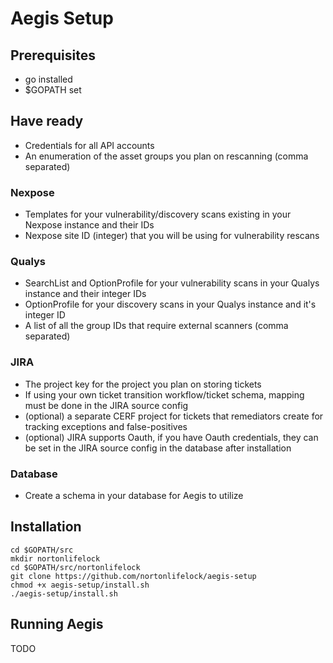 # Aegis Setup
## Prerequisites
* go installed
* $GOPATH set

## Have ready
* Credentials for all API accounts
* An enumeration of the asset groups you plan on rescanning (comma separated)
### Nexpose
* Templates for your vulnerability/discovery scans existing in your Nexpose instance and their IDs
* Nexpose site ID (integer) that you will be using for vulnerability rescans
### Qualys
* SearchList and OptionProfile for your vulnerability scans in your Qualys instance and their integer IDs
* OptionProfile for your discovery scans in your Qualys instance and it's integer ID
* A list of all the group IDs that require external scanners (comma separated)
### JIRA
* The project key for the project you plan on storing tickets
* If using your own ticket transition workflow/ticket schema, mapping must be done in the JIRA source config
* (optional) a separate CERF project for tickets that remediators create for tracking exceptions and false-positives
* (optional) JIRA supports Oauth, if you have Oauth credentials, they can be set in the JIRA source config in the database after installation
 
### Database
* Create a schema in your database for Aegis to utilize

## Installation
```
cd $GOPATH/src   
mkdir nortonlifelock
cd $GOPATH/src/nortonlifelock
git clone https://github.com/nortonlifelock/aegis-setup
chmod +x aegis-setup/install.sh
./aegis-setup/install.sh
```

## Running Aegis
TODO